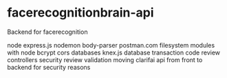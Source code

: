 # facerecognitionbrain-api
Backend for facerecognition

node
express.js
nodemon
body-parser
postman.com
filesystem
modules with node
bcrypt
cors
databases
knex.js
database transaction
code review
controllers
security review 
validation
moving clarifai api from front to backend for security reasons 